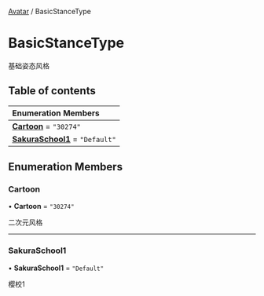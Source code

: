 [Avatar](../groups/Core.Avatar.md) / BasicStanceType

# BasicStanceType <Badge type="tip" text="Enumeration" /> <Score text="BasicStanceType" />

基础姿态风格

## Table of contents

| Enumeration Members |
| :-----|
| **[Cartoon](mw.BasicStanceType.md#cartoon)** = ``"30274"`` <br> |
| **[SakuraSchool1](mw.BasicStanceType.md#sakuraschool1)** = ``"Default"`` <br> |

## Enumeration Members

### Cartoon <Score text="Cartoon" /> 

• **Cartoon** = ``"30274"``

二次元风格

___

### SakuraSchool1 <Score text="SakuraSchool" /> 

• **SakuraSchool1** = ``"Default"``

樱校1
